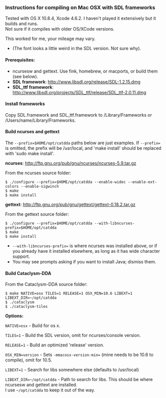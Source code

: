 ### Instructions for compiling on Mac OSX with SDL frameworks

Tested with OS X 10.8.4, Xcode 4.6.2. I haven't played it extensively but it builds and runs.  
Not sure if it compiles with older OS/XCode versions.

This worked for me, your mileage may vary.

- (The font looks a little weird in the SDL version. Not sure why).

#### Prerequisites:

- ncursesw and gettext. Use fink, homebrew, or macports, or build them (see below).
- **SDL framework**: http://www.libsdl.org/release/SDL-1.2.15.dmg  
- **SDL\_ttf framework**: http://www.libsdl.org/projects/SDL_ttf/release/SDL_ttf-2.0.11.dmg

#### Install frameworks

Copy SDL.framework and SDL\_ttf.framework to /Library/Frameworks
or /Users/name/Library/Frameworks.

#### Build ncurses and gettext

The `--prefix=$HOME/opt/catdda` paths below are just examples. If `--prefix=` is omitted, the prefix will be /usr/local, and 'make install' should be replaced with 'sudo make install'. 

**ncurses**: http://ftp.gnu.org/pub/gnu/ncurses/ncurses-5.9.tar.gz

From the ncurses source folder:

    $ ./configure --prefix=$HOME/opt/catdda --enable-widec --enable-ext-colors --enable-sigwinch
    $ make
    $ make install

**gettext**: http://ftp.gnu.org/pub/gnu/gettext/gettext-0.18.2.tar.gz

From the gettext source folder:

    $ ./configure --prefix=$HOME/opt/catdda --with-libncurses-prefix=$HOME/opt/catdda
    $ make
    $ make install
    
- `--with-libncurses-prefix=` is where ncurses was installed above, or if you already have it installed elsewhere, as long as it has wide character support.
- You may see prompts asking if you want to install Java; dismiss them.

#### Build Cataclysm-DDA

From the Cataclysm-DDA source folder:

    $ make NATIVE=osx TILES=1 RELEASE=1 OSX_MIN=10.6 LIBEXT=1 LIBEXT_DIR=~/opt/catdda
    $ ./cataclysm
    $ ./cataclysm-tiles

**Options:**

`NATIVE=osx` - Build for os x.

`TILES=1` - Build the SDL version, omit for ncurses/console version.

`RELEASE=1` - Build an optimized 'release' version.

`OSX_MIN=version` - Sets `-mmacosx-version-min=` (mine needs to be 10.6 to compile), omit for 10.5.

`LIBEXT=1` - Search for libs somewhere else (defaults to /usr/local)

`LIBEXT_DIR=~/opt/catdda` - Path to search for libs. This should be where ncursesw and gettext are installed.  
I use `~/opt/catdda` to keep it out of the way.
